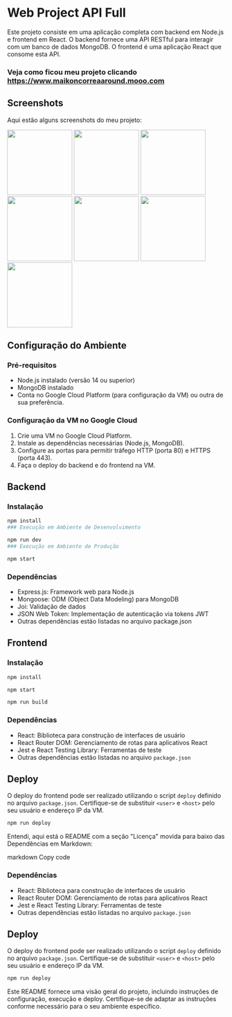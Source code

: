 # Web Project API Full

Este projeto consiste em uma aplicação completa com backend em Node.js e frontend em React. O backend fornece uma API RESTful para interagir com um banco de dados MongoDB. O frontend é uma aplicação React que consome esta API.

### Veja como ficou meu projeto clicando <a href="https://www.maikoncorreaaround.mooo.com" target="_blank">https://www.maikoncorreaaround.mooo.com</a>



## Screenshots

Aqui estão alguns screenshots do meu projeto:

<img src="https://github.com/MaikonCorrea/web_project_api_full/assets/121962633/3a6fbf2a-079f-4a71-87db-994acb469f42" width="150" height="150">

<img src="https://github.com/MaikonCorrea/web_project_api_full/assets/121962633/58eb39aa-3aaa-45f0-8a3b-a2b7f81f4f86" width="150" height="150">

<img src="https://github.com/MaikonCorrea/web_project_api_full/assets/121962633/983fc857-8454-4c2a-8d58-7fc06bba3b4a" width="150" height="150">

<img src="https://github.com/MaikonCorrea/web_project_api_full/assets/121962633/db8239ac-8d02-480d-b2c3-899966816432" width="150" height="150">

<img src="https://github.com/MaikonCorrea/web_project_api_full/assets/121962633/db49a2bf-33b2-4c2c-95e1-e36dd7b07131" width="150" height="150">

<img src="https://github.com/MaikonCorrea/web_project_api_full/assets/121962633/826c6f05-1ec4-4c29-8c84-835714d8084b" width="150" height="150">

<img src="https://github.com/MaikonCorrea/web_project_api_full/assets/121962633/84150343-136a-4725-abc9-6931ba9a4cf8" width="150" height="150">








## Configuração do Ambiente

### Pré-requisitos

- Node.js instalado (versão 14 ou superior)
- MongoDB instalado
- Conta no Google Cloud Platform (para configuração da VM) ou outra de sua preferência.

### Configuração da VM no Google Cloud

1. Crie uma VM no Google Cloud Platform.
2. Instale as dependências necessárias (Node.js, MongoDB).
3. Configure as portas para permitir tráfego HTTP (porta 80) e HTTPS (porta 443).
4. Faça o deploy do backend e do frontend na VM.

## Backend

### Instalação

```bash
npm install
### Execução em Ambiente de Desenvolvimento

npm run dev
### Execução em Ambiente de Produção

npm start

````

### Dependências
- Express.js: Framework web para Node.js
- Mongoose: ODM (Object Data Modeling) para MongoDB
- Joi: Validação de dados
- JSON Web Token: Implementação de autenticação via tokens JWT
- Outras dependências estão listadas no arquivo package.json

## Frontend

### Instalação

```bash
npm install

npm start

npm run build
````


### Dependências

- React: Biblioteca para construção de interfaces de usuário
- React Router DOM: Gerenciamento de rotas para aplicativos React
- Jest e React Testing Library: Ferramentas de teste
- Outras dependências estão listadas no arquivo `package.json`

## Deploy

O deploy do frontend pode ser realizado utilizando o script `deploy` definido no arquivo `package.json`. Certifique-se de substituir `<user>` e `<host>` pelo seu usuário e endereço IP da VM.

```bash
npm run deploy
````


Entendi, aqui está o README com a seção "Licença" movida para baixo das Dependências em Markdown:

markdown
Copy code
### Dependências

- React: Biblioteca para construção de interfaces de usuário
- React Router DOM: Gerenciamento de rotas para aplicativos React
- Jest e React Testing Library: Ferramentas de teste
- Outras dependências estão listadas no arquivo `package.json`

## Deploy

O deploy do frontend pode ser realizado utilizando o script `deploy` definido no arquivo `package.json`. Certifique-se de substituir `<user>` e `<host>` pelo seu usuário e endereço IP da VM.

```bash
npm run deploy

```

Este README fornece uma visão geral do projeto, incluindo instruções de configuração, execução e deploy. Certifique-se de adaptar as instruções conforme necessário para o seu ambiente específico.
